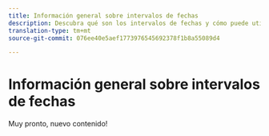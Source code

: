 ```yaml
---
title: Información general sobre intervalos de fechas
description: Descubra qué son los intervalos de fechas y cómo puede utilizarlos en los informes.
translation-type: tm+mt
source-git-commit: 076ee40e5aef1773976545692378f1b8a55089d4

---
```



# Información general sobre intervalos de fechas

Muy pronto, nuevo contenido!
